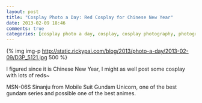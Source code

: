 ```yaml
---
layout: post
title: "Cosplay Photo a Day: Red Cosplay for Chinese New Year"
date: 2013-02-09 18:46
comments: true
categories: [cosplay photo a day, cosplay, cosplay photography, photography, Chise, Saikano]
---
```


{% img img-p http://static.rickypai.com/blog/2013/photo-a-day/2013-02-09/D3P_5121.jpg 500 %}

I figured since it is Chinese New Year, I might as well post some cosplay with lots of reds~

MSN-06S Sinanju from Mobile Suit Gundam Unicorn, one of the best gundam series and possible one of the best animes.